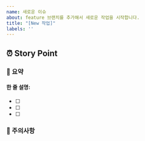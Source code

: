 ```yaml
---
name: 새로운 이슈
about: feature 브랜치를 추가해서 새로운 작업을 시작합니다.
title: "[New 작업]"
labels: ''
---
```


## :alarm_clock: Story Point 

### :notebook_with_decorative_cover: 요약
   #### 한 줄 설명:

  - [ ]
  - [ ]
  - [ ]

### :rotating_light: 주의사항
